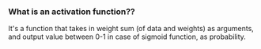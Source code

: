 ### What is an activation function??

It's a function that takes in weight sum (of data and weights) as arguments, and 
output value between 0-1 in case of sigmoid function, as probability.


